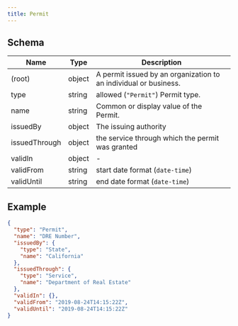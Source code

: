 ```yaml
---
title: Permit
---
```

## Schema

| Name | Type | Description |
|---|---|---|
| (root) | object | A permit issued by an organization to an individual or business. |
| type | string | allowed (`"Permit"`) Permit type. |
| name | string | Common or display value of the Permit. |
| issuedBy | object | The issuing authority |
| issuedThrough | object | the service through which the permit was granted |
| validIn | object | - |
| validFrom | string | start date format (`date-time`) |
| validUntil | string | end date format (`date-time`) |

## Example



```json
{
  "type": "Permit",
  "name": "DRE Number",
  "issuedBy": {
    "type": "State",
    "name": "California"
  },
  "issuedThrough": {
    "type": "Service",
    "name": "Department of Real Estate"
  },
  "validIn": {},
  "validFrom": "2019-08-24T14:15:22Z",
  "validUntil": "2019-08-24T14:15:22Z"
}
```
